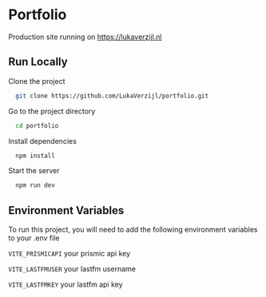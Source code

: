 # Portfolio

Production site running on https://lukaverzijl.nl

## Run Locally

Clone the project

```bash
  git clone https://github.com/LukaVerzijl/portfolio.git
```

Go to the project directory

```bash
  cd portfolio
```

Install dependencies

```bash
  npm install
```

Start the server

```bash
  npm run dev
```

## Environment Variables

To run this project, you will need to add the following environment variables to your .env file

`VITE_PRISMICAPI` your prismic api key

`VITE_LASTFMUSER` your lastfm username

`VITE_LASTFMKEY` your lastfm api key
